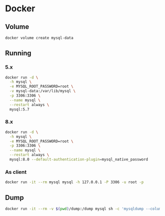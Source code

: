 # Docker

## Volume

```sh
docker volume create mysql-data
```

## Running

### 5.x

```sh
docker run -d \
  -h mysql \
  -e MYSQL_ROOT_PASSWORD=root \
  -v mysql-data:/var/lib/mysql \
  -p 3306:3306 \
  --name mysql \
  --restart always \
  mysql:5.7
```

### 8.x

```sh
docker run -d \
  -h mysql \
  -e MYSQL_ROOT_PASSWORD=root \
  -p 3306:3306 \
  --name mysql \
  --restart always \
  mysql:8.0 --default-authentication-plugin=mysql_native_password
```

### As client

```sh
docker run -it --rm mysql mysql -h 127.0.0.1 -P 3306 -u root -p
```

## Dump

```sh
docker run -it --rm -v $(pwd)/dump:/dump mysql sh -c 'mysqldump --column-statistics=0 -h 10.100.1.100 -P 3306 -u root -proot [database] > /dump/[filename].sql'
```
